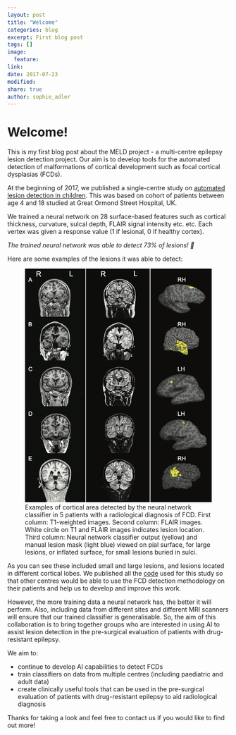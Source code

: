 ```yaml
---
layout: post
title: "Welcome"
categories: blog
excerpt: First blog post
tags: []
image:
  feature:
link:
date: 2017-07-23
modified:
share: true
author: sophie_adler
---
```


# Welcome!

This is my first blog post about the MELD project - a multi-centre epilepsy lesion detection project. Our aim is to develop tools for the automated detection of malformations of cortical development such as focal cortical dysplasias (FCDs).

At the beginning of 2017, we published a single-centre study on [automated lesion detection in children](http://www.sciencedirect.com/science/article/pii/S2213158216302674?via%3Dihub). This was based on cohort of patients between age 4 and 18 studied at Great Ormond Street Hospital, UK.

We trained a neural network on 28 surface-based features such as cortical thickness, curvature, sulcal depth, FLAIR signal intensity etc. etc. Each vertex was given a response value (1 if lesional, 0 if healthy cortex).

*The trained neural network was able to detect 73% of lesions! :raised_hands:*

Here are some examples of the lesions it was able to detect:

<figure>
<img src="/images/Example_classifier_results.png"
alt="FCD examples">
<figcaption>  Examples of cortical area detected by the neural network classifier in 5 patients with a radiological diagnosis of FCD. First column: T1-weighted images. Second column: FLAIR images. White circle on T1 and FLAIR images indicates lesion location. Third column: Neural network classifier output (yellow) and manual lesion mask (light blue) viewed on pial surface, for large lesions, or inflated surface, for small lesions buried in sulci.</figcaption>
</figure>

As you can see these included small and large lesions, and lesions located in different cortical lobes. We published all the [code](https://github.com/kwagstyl/FCDdetection/) used for this study so that other centres would be able to use the FCD detection methodology on their patients and help us to develop and improve this work.

However, the more training data a neural network has, the better it will perform. Also, including data from different sites and different MRI scanners will ensure that our trained classifier is generalisable. So, the aim of this collaboration is to bring together groups who are interested in using AI to assist lesion detection in the pre-surgical evaluation of patients with drug-resistant epilepsy.

We aim to:
* continue to develop AI capabilities to detect FCDs
* train classifiers on data from multiple centres (including paediatric and adult data)
* create clinically useful tools that can be used in the pre-surgical evaluation of patients with drug-resistant epilepsy to aid radiological diagnosis

Thanks for taking a look and feel free to contact us if you would like to find out more!
